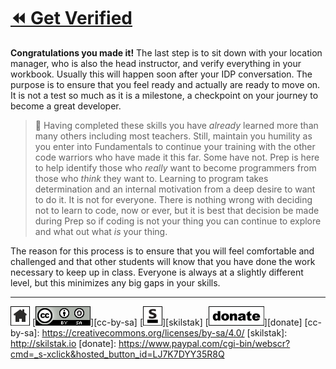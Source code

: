 # [⏪ Get Verified](/README.md)

**Congratulations you made it!** The last step is to sit down with
your location manager, who is also the head instructor, and verify
everything in your workbook. Usually this will happen soon after
your IDP conversation. The purpose is to ensure that you feel ready
and actually are ready to move on. It is not a test so much as it
is a milestone, a checkpoint on your journey to become a great
developer.

> 💬 Having completed these skills you have *already* learned more than
> many others including most teachers. Still, maintain you humility as
> you enter into Fundamentals to continue your training with the other
> code warriors who have made it this far. Some have not. Prep is here
> to help identify those who *really* want to become programmers from
> those who *think* they want to. Learning to program takes
> determination and an internal motivation from a deep desire to want
> to do it. It is not for everyone. There is nothing wrong with
> deciding not to learn to code, now or ever, but it is best that
> decision be made during Prep so if coding is not your thing you can
> continue to explore and what out what *is* your thing.


The reason for this process is to ensure that you will feel comfortable
and challenged and that other students will know that you have done
the work necessary to keep up in class.  Everyone is always at a
slightly different level, but this minimizes any big gaps in your
skills.

---
[![home](/assets/home-bw.png)](/README.md)
[![cc-by-sa](/assets/cc-by-sa.png)][cc-by-sa]
[![skilstak](/assets/skilstak-logo-bw.png)][skilstak]
[![donate](/assets/donate-bw.png)][donate]
[cc-by-sa]: https://creativecommons.org/licenses/by-sa/4.0/
[skilstak]: http://skilstak.io
[donate]: https://www.paypal.com/cgi-bin/webscr?cmd=_s-xclick&hosted_button_id=LJ7K7DYY35R8Q


